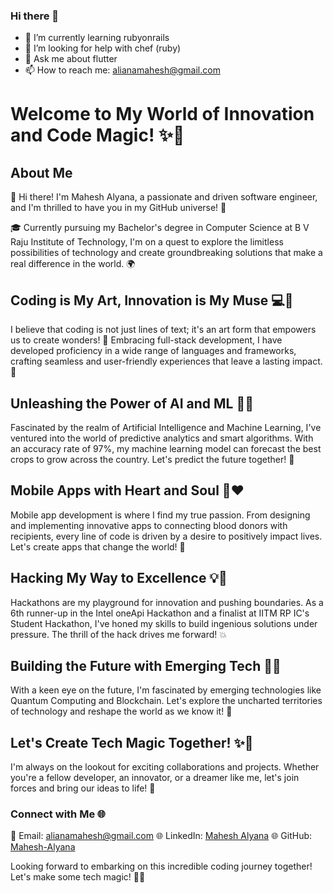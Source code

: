 ### Hi there 👋

- 🌱 I’m currently learning rubyonrails
- 🤔 I’m looking for help with chef (ruby)
- 💬 Ask me about flutter
- 📫 How to reach me: alianamahesh@gmail.com

# Welcome to My World of Innovation and Code Magic! ✨🚀

## About Me
👋 Hi there! I'm Mahesh Alyana, a passionate and driven software engineer, and I'm thrilled to have you in my GitHub universe! 🌌

🎓 Currently pursuing my Bachelor's degree in Computer Science at B V Raju Institute of Technology, I'm on a quest to explore the limitless possibilities of technology and create groundbreaking solutions that make a real difference in the world. 🌍

## Coding is My Art, Innovation is My Muse 💻🎨
I believe that coding is not just lines of text; it's an art form that empowers us to create wonders! 🎨 Embracing full-stack development, I have developed proficiency in a wide range of languages and frameworks, crafting seamless and user-friendly experiences that leave a lasting impact. 🌟

## Unleashing the Power of AI and ML 🤖💡
Fascinated by the realm of Artificial Intelligence and Machine Learning, I've ventured into the world of predictive analytics and smart algorithms. With an accuracy rate of 97%, my machine learning model can forecast the best crops to grow across the country. Let's predict the future together! 🔮

## Mobile Apps with Heart and Soul 📱❤️
Mobile app development is where I find my true passion. From designing and implementing innovative apps to connecting blood donors with recipients, every line of code is driven by a desire to positively impact lives. Let's create apps that change the world! 🚀

## Hacking My Way to Excellence 💡🔐
Hackathons are my playground for innovation and pushing boundaries. As a 6th runner-up in the Intel oneApi Hackathon and a finalist at IITM RP IC's Student Hackathon, I've honed my skills to build ingenious solutions under pressure. The thrill of the hack drives me forward! 💥

## Building the Future with Emerging Tech 🚀🌌
With a keen eye on the future, I'm fascinated by emerging technologies like Quantum Computing and Blockchain. Let's explore the uncharted territories of technology and reshape the world as we know it! 🌌

## Let's Create Tech Magic Together! ✨🤝
I'm always on the lookout for exciting collaborations and projects. Whether you're a fellow developer, an innovator, or a dreamer like me, let's join forces and bring our ideas to life! 🤗

### Connect with Me 🌐
📧 Email: alianamahesh@gmail.com
🌐 LinkedIn: [Mahesh Alyana](https://www.linkedin.com/in/mahesh-alyana/)
🌐 GitHub: [Mahesh-Alyana](https://github.com/Mahesh-Alyana)

Looking forward to embarking on this incredible coding journey together! Let's make some tech magic! 🚀🌟
